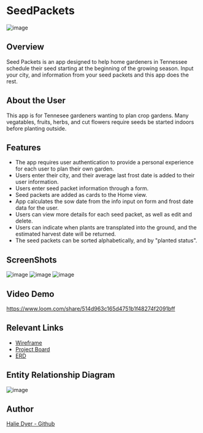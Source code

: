 # SeedPackets
![image](https://user-images.githubusercontent.com/86806913/174419661-5219182b-7424-47ca-af84-09bc4b2c2dff.png)

## Overview
Seed Packets is an app designed to help home gardeners in Tennessee schedule their seed starting at the beginning of the growing season. Input your city, and information from your seed packets and this app does the rest.

## About the User
This app is for Tennesee gardeners wanting to plan crop gardens. Many vegatables, fruits, herbs, and cut flowers require seeds be started indoors before planting outside.

## Features
- The app requires user authentication to provide a personal experience for each user to plan their own garden.
- Users enter their city, and their average last frost date is added to their user information.
- Users enter seed packet information through a form.
- Seed packets are added as cards to the Home view.
- App calculates the sow date from the info input on form and frost date data for the user.
- Users can view more details for each seed packet, as well as edit and delete.
- Users can indicate when plants are transplated into the ground, and the estimated harvest date will be returned. 
- The seed packets can be sorted alphabetically, and by "planted status".

## ScreenShots
![image](https://user-images.githubusercontent.com/86806913/174419181-88840972-5974-4f33-82bf-d272c60ca01b.png)
![image](https://user-images.githubusercontent.com/86806913/174419138-59e56835-7e98-4923-ad01-ddd3ffb19373.png)
![image](https://user-images.githubusercontent.com/86806913/174419151-2daad07a-a14d-47e8-a328-d43021241bb5.png)


## Video Demo
https://www.loom.com/share/514d963c165d4751b1f48274f2091bff

## Relevant Links
- [Wireframe](https://www.figma.com/file/5GWIlj0NA5DTd49KRLYTog/Back-End-Captstone)
- [Project Board](https://github.com/DyerHL/cross-stitch-catalogue/projects/1)
- [ERD](https://dbdiagram.io/d/6282f3497f945876b62dcdf3)

## Entity Relationship Diagram
![image](https://user-images.githubusercontent.com/86806913/174419098-f3f4296c-82ee-46ea-98e2-d23709b98bd3.png)

## Author
[Halie Dyer - Github](https://github.com/DyerHL)

